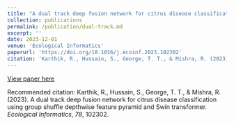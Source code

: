 ```yaml
---
title: "A dual track deep fusion network for citrus disease classification using group shuffle depthwise feature pyramid and Swin transformer"
collection: publications
permalink: /publication/dual-track.md
excerpt: ''
date: 2023-12-01
venue: 'Ecological Informatics'
paperurl: 'https://doi.org/10.1016/j.ecoinf.2023.102302'
citation: 'Karthik, R., Hussain, S., George, T. T., & Mishra, R. (2023). A dual track deep fusion network for citrus disease classification using group shuffle depthwise feature pyramid and Swin transformer. _Ecological Informatics_, _78_, 102302.'
---
```


[View paper here](https://doi.org/10.1016/j.ecoinf.2023.102302)

Recommended citation: Karthik, R., Hussain, S., George, T. T., & Mishra, R. (2023). A dual track deep fusion network for citrus disease classification using group shuffle depthwise feature pyramid and Swin transformer. _Ecological Informatics_, _78_, 102302.
